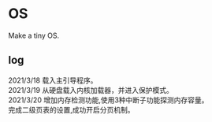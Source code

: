 # OS
Make a tiny OS.

## log

2021/3/18 载入主引导程序。  
2021/3/19 从硬盘载入内核加载器，并进入保护模式。  
2021/3/20 增加内存检测功能,使用3种中断子功能探测内存容量。  
          完成二级页表的设置,成功开启分页机制。  
